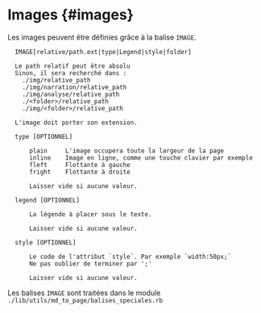 # Images {#images}

Les images peuvent être définies grâce à la balise `IMAGE`.

```
  IMAGE[relative/path.ext|type|Legend|style|folder]

  Le path relatif peut être absolu
  Sinon, il sera recherché dans :
    ./img/relative_path
    ./img/narration/relative_path
    ./img/analyse/relative_path
    ./<folder>/relative_path
    ./img/<folder>/relative_path

  L'image doit porter son extension.

  type [OPTIONNEL]

      plain     L'image occupera toute la largeur de la page
      inline    Image en ligne, comme une touche clavier par exemple
      fleft     Flottante à gauche
      fright    Flottante à droite

      Laisser vide si aucune valeur.

  legend [OPTIONNEL]

      La légende à placer sous le texte.

      Laisser vide si aucune valeur.

  style [OPTIONNEL]

      Le code de l'attribut `style`. Par exemple `width:50px;`
      Ne pas oublier de terminer par ';'

      Laisser vide si aucune valeur.

```

Les balises `IMAGE` sont traitées dans le module `./lib/utils/md_to_page/balises_speciales.rb`

